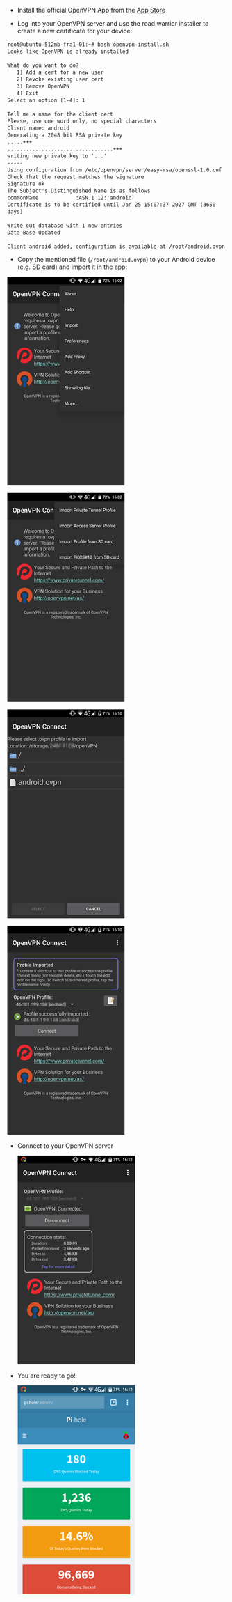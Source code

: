 - Install the official OpenVPN App from the [App Store](https://play.google.com/store/apps/details?id=net.openvpn.openvpn)

- Log into your OpenVPN server and use the road warrior installer to create a new certificate for your device:

```
root@ubuntu-512mb-fra1-01:~# bash openvpn-install.sh
Looks like OpenVPN is already installed

What do you want to do?
   1) Add a cert for a new user
   2) Revoke existing user cert
   3) Remove OpenVPN
   4) Exit
Select an option [1-4]: 1

Tell me a name for the client cert
Please, use one word only, no special characters
Client name: android
Generating a 2048 bit RSA private key
.....+++
..................................+++
writing new private key to '...'
-----
Using configuration from /etc/openvpn/server/easy-rsa/openssl-1.0.cnf
Check that the request matches the signature
Signature ok
The Subject's Distinguished Name is as follows
commonName            :ASN.1 12:'android'
Certificate is to be certified until Jan 25 15:07:37 2027 GMT (3650 days)

Write out database with 1 new entries
Data Base Updated

Client android added, configuration is available at /root/android.ovpn
```

- Copy the mentioned file (`/root/android.ovpn`) to your Android device (e.g. SD card) and import it in the app:

 ![](Android-Import-1.png)

 ![](Android-Import-2.png)

 ![](Android-Import-3.png)

 ![](Android-Import-4.png)

- Connect to your OpenVPN server

  ![](Android-Connected.png)

- You are ready to go!

  ![](Android-Pi-hole.png)
